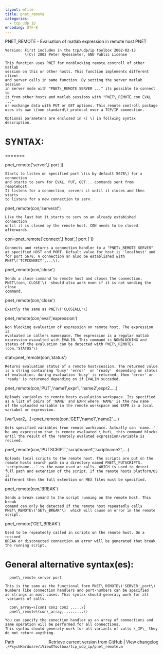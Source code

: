 ```yaml
---
layout: mfile
title: pnet_remote
categories:
  - tcp_udp_ip
encoding: UTF-8
---
```


PNET\_REMOTE   - Evaluation of matlab expression in remote host PNET

    Version: First includes in the tcp/udp/ip toolbox 2002-02-13
             \(C\) 2002 Peter Rydesaeter, GNU Public License

    This function uses PNET for nonblocking remote controll of other matlab
    session on this or other hosts. This function implements different client
    and server calls in same function. By setting the server matlab session
    in server mode with "PNET\_REMOTE SERVER ..." its possible to connect to
    it from other hosts and matlab sessions with "PNET\_REMOTE con EVAL ..."
    or exchange data with PUT or GET options. This remote controll package
    uses its own \(non standard\) protocol over a TCP/IP connection.

    Optional parameters are enclosed in \[ \] in follwing syntax description.

#  SYNTAX:
 =======

 pnet\_remote\('server',\[ port \]\)

    Starts to listen on specified port \(is by default 5678\) for a connection
    and starts to serv for EVAL, PUT, GET... commands sent from remotehost.
    It listens for a connection, servers it until it closes and then starts
    to listens for a new connection to serv.

 pnet\_remote\(con,'serverat'\)

    Like the last but it starts to serv on an already estabished connection
    until it is closed by the remote host. CON needs to be closed afterwards.

 con=pnet\_remote\('connect',\['host',\[ port \] \]\)

    Connects and returns a connection handler to a "PNET\_REMOTE SERVER"
    at specified HOST and PORT. Default value for host is 'localhost' and
    for port 5678. A connection an also be established with
    PNET\('TCPCONNECT',...\).

 pnet\_remote\(con,'close'\)

    Sends a close command to remote host and closes the connection.
    PNET\(con,'CLOSE'\)  should also work even if it is not sending the close
    command.

 pnet\_remote\(con,'close'\)

    Exactly the same as PNET\('CLOSEALL'\)

 pnet\_remote\(con,'eval','expression'\)

    Non blocking evaluation of expression on remote host. The expression is
    evaluated in callers namespace. The expression is a regular matlab
    expression evaualted with EVALIN. This command is NONBLOCKING and
    status of the evaluation can be detected with PNET\_REMOTE\(con,'STATUS'\)

 stat=pnet\_remote\(con,'status'\)

    Returns evaluation status of a remote host/session. The returned value
    is a string containing 'busy' 'error'  or 'ready'  depending on status
    of evaluation. during evaluation 'busy' is returned, then 'error' or
    'ready' is returened depending on if EVALIN succeded.

 pnet\_remote\(con,'PUT','name1',expr1, 'name2',expr2.....\)

    Uploads variables to remote hosts evaulation workspace. Its specified
    as a list of pairs of 'NAME' and EXPR where 'NAME' is the new name
    of the uploaded variable in the remote workspace and EXPR is a local
    variabel or expression.

 \[var1,var2,...\]=pnet\_remote\(con,'GET','name1','name2'....\)

    Gets specified variables from remote workspace. Actually can 'name..'
    be any expression that is remote evaluated \_but\_ this command blocks
    until the result of the remotely evaluted expression/variable is
    recived.

 pnet\_remote\(con,'PUTSCRIPT','scriptname1','scriptname2',....\)

    Uploads local scripts to the remote host. The scripts are put on the
    remote hosts search path in a directory named PNET\_PUTSCRIPTS.
    'scriptname...' is the name used at calls. WHICH is used to detect
    full path and extention of the script. If the remote hosts platform/OS is
    different then the full extention on MEX files must be specified.

 pnet\_remote\(con,'BREAK'\)

    Sends a break comand to the script running on the remote host. This break
    comand can only be detected if the remote host repeatedly calls
    PNET\_REMOTE\('GET\_BREAK'\)  which will cause an error in the remote script.

 pnet\_remote\('GET\_BREAK'\)

    Used to be repeatedly called in scripts on the remote host. On a recived
    BREAK or disconected connection an error will be generated that break
    the running script.

#  General alternative syntax\(es\):

      pnet\_remote server port

    This is the same as the functional form PNET\_REMOTE\('SERVER',port\)
    Numbers like connection handlers and port-numbers can be specified
    as strings in most cases. This syntax should generaly work for all
     variants of calls.

      con\_array=\[con1 con2 con3 .....\]
      pnet\_remote\(con\_array,.........\)

    You can specify the conection handler as an array of connections and
    same operation will be performed for all connections.
    This syntax should generaly work for all variants of calls \_IF\_ they
    do not return anything.



<div class="code_header" style="text-align:right;">
  <span style="float:left;">Path&nbsp;&nbsp;</span> <span class="counter">Retrieve <a href=
  "https://raw.github.com/Psychtoolbox-3/Psychtoolbox-3/beta/./PsychHardware/iViewXToolbox/tcp_udp_ip/pnet_remote.m">current version from GitHub</a> | View <a href=
  "https://github.com/Psychtoolbox-3/Psychtoolbox-3/commits/beta/./PsychHardware/iViewXToolbox/tcp_udp_ip/pnet_remote.m">changelog</a></span>
</div>
<div class="code">
  <code>./PsychHardware/iViewXToolbox/tcp_udp_ip/pnet_remote.m</code>
</div>
